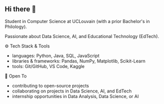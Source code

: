 ## Hi there 👋

Student in Computer Science at UCLouvain (with a prior Bachelor's in Philology).

Passionate about Data Science, AI, and Educational Technology (EdTech).

⚙️ Tech Stack & Tools
- languages: Python, Java, SQL, JavaScript
- libraries & frameworks: Pandas, NumPy, Matplotlib, Scikit-Learn
- tools: Git/GitHub, VS Code, Kaggle

🤝 Open To
- contributing to open-source projects
- collaborating on projects in Data Science, AI, and EdTech
- internship opportunities in Data Analysis, Data Science, or AI
